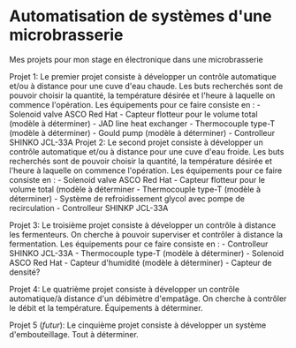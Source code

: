 # Automatisation de systèmes d'une microbrasserie
Mes projets pour mon stage en électronique dans une microbrasserie

Projet 1:
Le premier projet consiste à développer un contrôle automatique et/ou à distance pour une cuve d'eau chaude.
  Les buts recherchés sont de pouvoir choisir la quantité, la température désirée et l'heure à laquelle on commence l'opération.
  Les équipements pour ce faire consiste en : - Solenoid valve ASCO Red Hat
                                              - Capteur flotteur pour le volume total (modèle à déterminer)
                                              - JAD line heat exchanger
                                              - Thermocouple type-T (modèle à déterminer)
                                              - Gould pump (modèle à déterminer)
                                              - Controlleur SHINKO JCL-33A
Projet 2:
Le second projet consiste à développer un contrôle automatique et/ou à distance pour une cuve d'eau froide.
  Les buts recherchés sont de pouvoir choisir la quantité, la température désirée et l'heure à laquelle on commence l'opération.
  Les équipements pour ce faire consiste en : - Solenoid valve ASCO Red Hat
                                              - Capteur flotteur pour le volume total (modèle à déterminer
                                              - Thermocouple type-T (modèle à déterminer)
                                              - Système de refroidissement glycol avec pompe de recirculation
                                              - Controlleur SHINKP JCL-33A

Projet 3:
Le troisième projet consiste à développer un contrôle à distance les fermenteurs.
  On cherche à pouvoir superviser et contrôler à distance la fermentation.
  Les équipements pour ce faire consiste en : - Controlleur SHINKO JCL-33A
                                              - Thermocouple type-T (modèle à déterminer)
                                              - Solenoid ASCO Red Hat
                                              - Capteur d'humidité (modèle à déterminer)
                                              - Capteur de densité?
                                              
Projet 4:
Le quatrième projet consiste à développer un contrôle automatique/à distance d'un débimètre d'empatâge.
  On cherche à contrôler le débit et la température.
  Équipements à déterminer.
  
Projet 5 (*futur*):
Le cinquième projet consiste à développer un système d'embouteillage.
Tout à déterminer.
